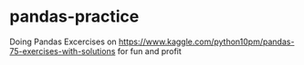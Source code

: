 # pandas-practice
Doing Pandas Excercises on https://www.kaggle.com/python10pm/pandas-75-exercises-with-solutions for fun and profit
